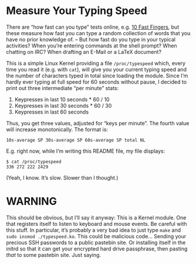 Measure Your Typing Speed
=========================

There are “how fast can you type” tests online, e.g. [10 Fast
Fingers](http://10fastfingers.com/), but these measure how fast you
can type a random collection of words that you have no prior knowledge
of. – But how fast do you type in your typical activities? When you’re
entering commands at the shell prompt? When chatting on IRC? When
drafting an E-Mail or a LaTeX document?

This is a simple Linux Kernel providing a file `/proc/typespeed`
which, every time you read it (e.g. with `cat`), will give you your
current typing speed and the number of characters typed in total since
loading the module. Since I’m hardly ever typing at full speed for 60
seconds without pause, I decided to print out three intermediate “per
minute” stats:

1. Keypresses in last 10 seconds * 60 / 10
2. Keypresses in last 30 seconds * 60 / 30
3. Keypresses in last 60 seconds

Thus, you get three values, adjusted for “keys per minute”. The fourth
value will increase monotonically. The format is:

    10s-average SP 30s-average SP 60s-average SP total NL

E.g. right now, while I’m writing this README file, my file displays:

    $ cat /proc/typespeed
    336 272 222 2429

(Yeah, I know. It’s slow. Slower than I thought.)

WARNING
=======

This should be obvious, but I’ll say it anyway: This is a Kernel
module. One that registers itself to listen to keyboard and mouse
events. Be careful with this stuff. In particular, it’s probably a
very bad idea to just type `make` and `sudo insmod ./typespeed.ko`.
This could be malicious code… Sending your precious SSH
passwords to a public pastebin site. Or installing itself in the
initrd so that it can get your encrypted hard drive passphrase, then
pasting *that* to some pastebin site. Just saying.
